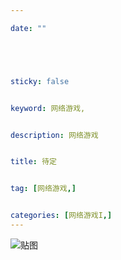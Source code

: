 ```yaml
---

date: ""





sticky: false


keyword: 网络游戏,


description: 网络游戏


title: 待定


tag: [网络游戏,]


categories: [网络游戏I,]
---
```

![贴图]()

